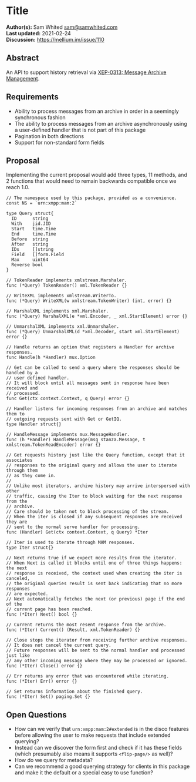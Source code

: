 # Title

**Author(s):** Sam Whited <sam@samwhited.com>  
**Last updated:** 2021-02-24  
**Discussion:** https://mellium.im/issue/110

## Abstract

An API to support history retrieval via [XEP-0313: Message Archive
Management][XEP-0313].

[XEP-0313]: https://xmpp.org/extensions/xep-0313.html


## Requirements

- Ability to process messages from an archive in order in a seemingly
  synchronous fashion
- The ability to process messages from an archive asynchronously using a
  user-defined handler that is not part of this package
- Pagination in both directions
- Support for non-standard form fields


## Proposal

Implementing the current proposal would add three types, 11 methods, and 2
functions that would need to remain backwards compatible once we reach 1.0.

```
// The namespace used by this package, provided as a convenience.
const NS = `urn:xmpp:mam:2`

type Query struct{
  ID      string
  With    jid.JID
  Start   time.Time
  End     time.Time
  Before  string
  After   string
  IDs     []string
  Field   []form.Field
  Max     uint64
  Reverse bool
}

// TokenReader implements xmlstream.Marshaler.
func (*Query) TokenReader() xml.TokenReader {}

// WriteXML implements xmlstream.WriterTo.
func (*Query) WriteXML(w xmlstream.TokenWriter) (int, error) {}

// MarshalXML implements xml.Marshaler.
func (*Query) MarshalXML(e *xml.Encoder, _ xml.StartElement) error {}

// UnmarshalXML implements xml.Unmarshaler.
func (*Query) UnmarshalXML(d *xml.Decoder, start xml.StartElement) error {}

// Handle returns an option that registers a Handler for archive responses.
func Handle(h *Handler) mux.Option

// Get can be called to send a query where the responses should be handled by a
// user defined handler.
// It will block until all messages sent in response have been received and
// processed.
func Get(ctx context.Context, q Query) error {}

// Handler listens for incoming responses from an archive and matches them to
// outgoing requests sent with Get or GetIQ.
type Handler struct{}

// HandleMessage implements mux.MessageHandler.
func (h *Handler) HandleMessage(msg stanza.Message, t xmlstream.TokenReadEncoder) error {}

// Get requests history just like the Query function, except that it associates
// responses to the original query and allows the user to iterate through them
// as they come in.
//
// Unlike most iterators, archive history may arrive interspersed with other
// traffic, causing the Iter to block waiting for the next response from the
// archive.
// Care should be taken not to block processing of the stream.
// When the iter is closed if any subsequent responses are received they are
// sent to the normal serve handler for processing.
func (Handler) Get(ctx context.Context, q Query) *Iter

// Iter is used to iterate through MAM responses.
type Iter struct{}

// Next returns true if we expect more results from the iterator.
// When Next is called it blocks until one of three things happens: the next
// response is received, the context used when creating the iter is canceled,
// the original queries result is sent back indicating that no more responses
// are expected.
// Next automatically fetches the next (or previous) page if the end of the
// current page has been reached.
func (*Iter) Next() bool {}

// Current returns the most resent response from the archive.
func (*Iter) Current() (Result, xml.TokenReader) {}

// Close stops the iterator from receiving further archive responses.
// It does not cancel the current query.
// Future responses will be sent to the normal handler and processed just like
// any other incoming message where they may be processed or ignored.
func (*Iter) Close() error {}

// Err returns any error that was encountered while iterating.
func (*Iter) Err() error {}

// Set returns information about the finished query.
func (*Iter) Set() paging.Set {}
```

## Open Questions

- How can we verify that `urn:xmpp:mam:2#extended` is in the disco features
  before allowing the user to make requests that include extended querying?
- Instead can we discover the form first and check if it has these fields (which
  presumably also means it supports `<flip-page/>` as well)?
- How do we query for metadata?
- Can we recommend a good querying strategy for clients in this package and make
  it the default or a special easy to use function?
